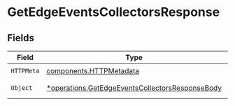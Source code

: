 # GetEdgeEventsCollectorsResponse


## Fields

| Field                                                                                                             | Type                                                                                                              | Required                                                                                                          | Description                                                                                                       |
| ----------------------------------------------------------------------------------------------------------------- | ----------------------------------------------------------------------------------------------------------------- | ----------------------------------------------------------------------------------------------------------------- | ----------------------------------------------------------------------------------------------------------------- |
| `HTTPMeta`                                                                                                        | [components.HTTPMetadata](../../models/components/httpmetadata.md)                                                | :heavy_check_mark:                                                                                                | N/A                                                                                                               |
| `Object`                                                                                                          | [*operations.GetEdgeEventsCollectorsResponseBody](../../models/operations/getedgeeventscollectorsresponsebody.md) | :heavy_minus_sign:                                                                                                | a list of any objects                                                                                             |